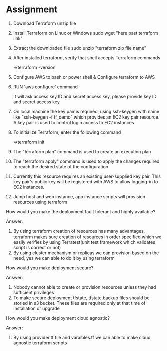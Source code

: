 # Assignment
1. Download Terraform unzip file

2. Install Terraform on Linux or Windows
     sudo wget "here past terraform link"

4. Extract the downloaded file
      sudo unzip "terraform zip file name"

5. After installed terraform, verify that shell accepts Terraform commands

      =>terraform -version

6. Configure AWS to bash or power shell & Configure terraform to AWS

7. RUN 'aws configure' command

    It will ask access key ID and secret access key, please provide key ID and secret access key

8. On local machine the key pair is required, using ssh-keygen with name like "ssh-keygen -f tf_demo" which provides an EC2 key pair resource. A key pair is used to control login access to EC2 instances

9. To initialize Terraform, enter the following command

   =>terraform init
   
10. The "terraform plan" command is used to create an execution plan

11. The "terraform apply" command is used to apply the changes required to reach the desired state of the configuration

13. Currently this resource requires an existing user-supplied key pair. This key pair's public key will be registered with AWS to allow logging-in to EC2 instances.

14. Jump host and web instance, app instance scripts will provision resources using terraform

How would you make the deployment fault tolerant and highly available? 

Answer:

1. By using terraform creation of resources has many advantages, terraform makes sure creation of resources in order specified which we easily verifies by using Terratest(unit test framework which validates script is correct or not)
2. By using cluster mechanism or replicas we can provision based on the need, yes we can able to do it by using terraform

How would you make deployment secure?

Answer:

1. Nobody cannot able to create or provision resources unless they had sufficient privileges 
2. To make secure deployment tfstate, tfstate.backup files should be storied in s3 bucket. These files are required only at that time of installation or upgrade

How would you make deployment cloud agnostic?

Answer:

1. By using provider.tf file and varaibles.tf we can able to make cloud agnostic terraform scripts
